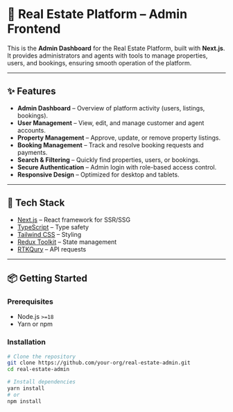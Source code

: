 # 🏢 Real Estate Platform – Admin Frontend

This is the **Admin Dashboard** for the Real Estate Platform, built with **Next.js**.  
It provides administrators and agents with tools to manage properties, users, and bookings, ensuring smooth operation of the platform.

---

## ✨ Features

- **Admin Dashboard** – Overview of platform activity (users, listings, bookings).  
- **User Management** – View, edit, and manage customer and agent accounts.  
- **Property Management** – Approve, update, or remove property listings.  
- **Booking Management** – Track and resolve booking requests and payments.  
- **Search & Filtering** – Quickly find properties, users, or bookings.  
- **Secure Authentication** – Admin login with role-based access control.  
- **Responsive Design** – Optimized for desktop and tablets.  

---

## 🚀 Tech Stack

- [Next.js](https://nextjs.org/) – React framework for SSR/SSG  
- [TypeScript](https://www.typescriptlang.org/) – Type safety  
- [Tailwind CSS](https://tailwindcss.com/) – Styling  
- [Redux Toolkit](https://redux-toolkit.js.org/) – State management  
- [RTKQury]([https://axios-http.com](https://redux-toolkit.js.org)/) – API requests   

---

## 📦 Getting Started

### Prerequisites
- Node.js `>=18`
- Yarn or npm

### Installation
```bash
# Clone the repository
git clone https://github.com/your-org/real-estate-admin.git
cd real-estate-admin

# Install dependencies
yarn install
# or
npm install
